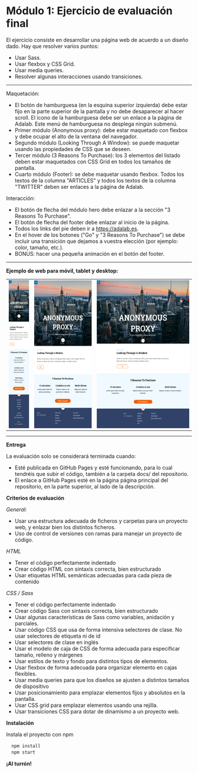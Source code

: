 # Módulo 1: Ejercicio de evaluación final

El ejercicio consiste en desarrollar una página web de acuerdo a un diseño dado. Hay que resolver varios puntos:

- Usar Sass.
- Usar flexbox y CSS Grid.
- Usar media queries.
- Resolver algunas interacciones usando transiciones.

---

Maquetación:

- El botón de hamburguesa (en la esquina superior izquierda) debe estar fijo en la parte superior de la pantalla y no debe desaparecer al hacer scroll. El icono de la hamburguesa debe ser un enlace a la página de Adalab. Este menú de hamburguesa no desplega ningún submenú.
- Primer módulo (Anonymous proxy): debe estar maquetado con flexbox y debe ocupar el alto de la ventana del navegador.
- Segundo módulo (Looking Through A Window): se puede maquetar usando las propiedades de CSS que se deseen.
- Tercer módulo (3 Reasons To Purchase): los 3 elementos del listado deben estar maquetados con CSS Grid en todos los tamaños de pantalla.
- Cuarto módulo (Footer): se debe maquetar usando flexbox. Todos los textos de la columna "ARTICLES" y todos los textos de la columna "TWITTER" deben ser enlaces a la página de Adalab.

Interacción:

- El botón de flecha del módulo hero debe enlazar a la sección "3 Reasons To Purchase".
- El botón de flecha del footer debe enlazar al inicio de la página.
- Todos los links del pie deben ir a https://adalab.es.
- En el hover de los botones ("Go" y "3 Reasons To Purchase") se debe incluir una transición que dejamos a vuestra elección (por ejemplo: color, tamaño, etc.).
- BONUS: hacer una pequeña animación en el botón del footer.

---

**Ejemplo de web para móvil, tablet y desktop:**

<table>
  <tr>
    <td>
      <img src="./src/images/mobile.png" alt="Mobile version" height="400"/>
    </td>
    <td>
      <img src="./src/images/tablet.png" alt="Tablet version" height="400"/>
    </td>
    <td>
      <img src="./src/images/desktop.png" alt="Desktop version" height="400"/>
    </td>
  </tr>
</table>

---

**Entrega**

La evaluación solo se considerará terminada cuando:

- Esté publicada en GitHub Pages y esté funcionando, para lo cual tendréis que subir el código, también a la carpeta docs/ del repositorio.
- El enlace a GitHub Pages esté en la página página principal del repositorio, en la parte superior, al lado de la descripción.

**Criterios de evaluación**

_General:_

- Usar una estructura adecuada de ficheros y carpetas para un proyecto web, y enlazar bien los distintos ficheros.
- Uso de control de versiones con ramas para manejar un proyecto de código.

_HTML_

- Tener el código perfectamente indentado
- Crear código HTML con sintaxis correcta, bien estructurado
- Usar etiquetas HTML semánticas adecuadas para cada pieza de contenido

_CSS / Sass_

- Tener el código perfectamente indentado
- Crear código Sass con sintaxis correcta, bien estructurado
- Usar algunas características de Sass como variables, anidación y parciales.
- Usar código CSS que usa de forma intensiva selectores de clase. No usar selectores de etiqueta ni de id
- Usar selectores de clase en inglés
- Usar el modelo de caja de CSS de forma adecuada para especificar tamaño, relleno y márgenes
- Usar estilos de texto y fondo para distintos tipos de elementos.
- Usar flexbox de forma adecuada para organizar elemento en cajas flexibles.
- Usar media queries para que los diseños se ajusten a distintos tamaños de dispositivo
- Usar posicionamiento para emplazar elementos fijos y absolutos en la pantalla.
- Usar CSS grid para emplazar elementos usando una rejilla.
- Usar transiciones CSS para dotar de dinamismo a un proyecto web.

**Instalación**

Instala el proyecto con npm

```bash
  npm install
  npm start
```

**¡Al turrón!**
